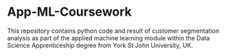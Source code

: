 # App-ML-Coursework

This repository contains python code and result of customer segmentation analysis as part of the applied machine learning module within the Data Science Apprenticeship degree from York St John University, UK.
